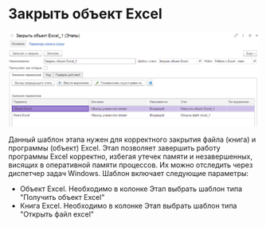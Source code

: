 # Закрыть объект Excel

![](<../../../../.gitbook/assets/Закрыть объект Excel.png>)

Данный шаблон этапа нужен для корректного закрытия файла (книга) и программы (объект) Excel. Этап позволяет завершить работу программы Excel корректно, избегая утечек памяти и незавершенных, висящих в оперативной памяти процессов. Их можно отследить через диспетчер задач Windows.  Шаблон включает следующие параметры:&#x20;

* Объект Excel. Необходимо в колонке Этап выбрать шаблон типа "Получить объект Excel"
* Книга Excel. Необходимо в колонке Этап выбрать шаблон типа "Открыть файл excel"
